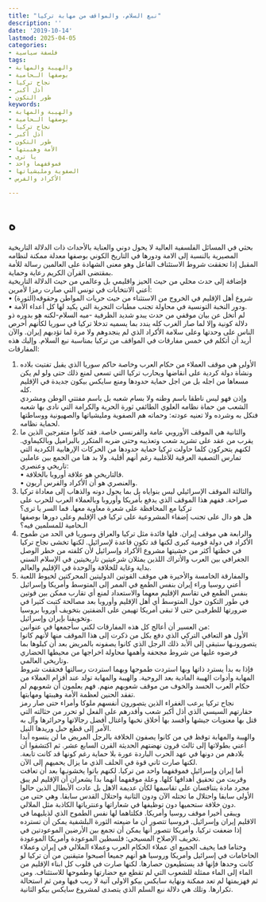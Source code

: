 ```yaml
---
title: "نبع السلام، والمواقف من مهابة تركيا"
description: ''
date: '2019-10-14'
lastmod: 2025-04-05
categories:
- فلسفة سياسية
tags:
- والهيبة والمهابة
- بوصفها الـحامية
- نجاح تركيا
- أذل أكبر
- طور التكون
keywords:
- والهيبة والمهابة
- بوصفها الـحامية
- نجاح تركيا
- أذل أكبر
- طور التكون
- الأمة وهيبتها
- يا ترى
- فموقفهما واحد
- الصفوية ومليشياتها
- الأكراد والفرس

---
```

# **ه**

بحثي في المسائل الفلسفية العالية لا يحول دوني والعناية بالأحداث ذات الدلالة التاريخية المصيرية بالنسبة إلى الامة ودورها في التاريخ الكوني بوصفها معدلة ممكنة لنظامه المقبل إذا تحققت شروط الاستئناف الفاعل وهو معنى الشهادة على العالمين رسالة للأمة بمقتضى القرآن الكريم رعاية وحماية.  
فإضافة إلى حدث محلي من حيث الحيز واقليمي بل وعالمي من حيث الدلالة التاريخية أعني الانتخابات في تونس التي صارت رمزا لأمرين:  
• شروع أهل الإقليم في الخروج من الاستثناء من حيث حريات المواطن وحقوقه(الثورة)  
• ودور النخبة التونسية في محاولة تجنب مطبات التجربة التي يكيد لها كل أعداء الأمة.  
لم أتخل عن بيان موقفي من حدث يبدو شديد الظرفية -مبه السلام-لكنه هو بدوره ذو دلالة كونية وإلا لما صار الغرب كله يندد بما يسميه تدخلا تركيا في سوريا لكأنهم أحرص الناس على وحدتها وعلى سلامة الأكراد الذي لم ينجدوهم ولا مرة لما تؤدبهم إيران. والآن أريد أن أتكلم في خمس مفارقات في المواقف من تركيا بمناسبة نبع السلام. وإليك هذه المفارقات:  
1. الأولى هي موقف العملاء من حكام العرب وخاصة حاكم سوريا الذي يقبل تفتيت بلاده ونشأة دولة كردية على أنقاضها ويحارب تركيا التي تسعى لمنع ذلك حتى ولو لم يكن مسعاها من اجله بل من اجل حماية حدودها ومنع سايكس بيكون جديدة في الإقليم كله.  
وإذن فهو ليس ناطقا باسم وطنه ولا بسام شعبه بل باسم مفتتي الوطن ومشردي الشعب من حماة نظامه العلوي الطائفي ثورة الحرية والكرامة التي نادى بها شعبه فنكل به وشرده ولا تعنيه عودته: وحماته هم الصفوية ومليشياتها والصهيونية ووساطتها لحماية نظامه.  
2. والثانية هي الموقف الأوروبي عامة والفرنسي خاصة. فقد كانوا متفرجين الذين ما يقرب من عقد على تشريد شعب وتعذيبه وحتى ضربه المتكرر بالبراميل وبالكيماوي. لكنهم يتحركون كلما حاولت تركيا حماية حدودها من الحركات الإرهابية الكردية التي تمارس التصفية العرقية للأغلبية رغم أنهم أقلية. ولا بد هنا من الجمع بين عاملين تاريخي وعنصري:  
• فالتاريخي هو علاقة أوروبا بالخلافة.  
• والعنصري هو أن الأكراد والفرس آريون.  
3. والثالثة الموقف الإسرائيلي ليس بنواياه بل بما يحول دونه والذهاب إلى معاداة تركيا صراحة. ففهم هذا الموقف الذي يدفع بأمريكا وأوروبا وبالعملاء العرب للحرب على تركيا مع المحافظة على شعرة معاوية معها. فما السر يا ترى؟  
هل هو دال على تجنب إضفاء المشروعية على تركيا في الإقليم وعلى دورها بوصفها الـحامية للمسلمين فيه؟  
4. والرابعة هي موقف إيران. فلها فائدة مثل تركيا والعراق وسوريا في الحد من طموح الأكراد في دولة قومية كبرى لكنها قد تكون قاعدة لإسرائيل. لكنها تخشى نجاح تركيا في خطتها أكثر من خشيتها مشروع الأكراد وإسرائيل لأن كلفته من خطر الوصل الجغرافي بين العرب والأتراك اللذين يمثلان شرعيتين تاريخيتين في الإسلام السني بداية وغاية للخلافة والوحدة في الإقليم والعالم.  
5. والمفارقة الخامسة والأخيرة هي موقف القوتين الدوليتين المحركتين لخيوط اللعبة أعني روسيا وراء إيران بنفس الطمع في الممر إلى المتوسط وأمريكا وإسرائيل بنفس الطمع في تقاسم الإقليم معهما والاستعداد لمنع أي تقارب ممكن بين قوتين في طور التكون حول المتوسط أي أهل الإقليم وأوروبا بعد مصالحة كتبت كثيرا في ضرورتها للطرفيـن حتى لا تبقى أمريكا تهيمن على الضفتين بتخويف أوروبا بروسيا وتخويفنا بإيران وإسرائيل.  
من العسير أن أعالج كل هذه المفارقات لكني سأجمعها في عنوانين:  
الأول هو التعافي التركي الذي دفع بكل من ذكرت إلى هذا الموقف منها لأنهم كانوا يتصورونـها ستبقى إلى الأبد ذلك الرجل الذي كانوا يصفونه بالمريض بعد أن كبلوها بما فرضوه عليها من شروط مجحفة وأهمها محاولة اخراجها من محيطها الحضاري وتاريخي العالمي.  
فإذا به بدأ يسترد ذاتها وبها استردت طموحها وبهما استردت رسالتها فحققت شروط المهابة وأدوات الهيبة المادية بعد الروحية. والهيبة والمهابة تولد عند أقزام العملاء من حكام العرب الحسد والخوف من موقف شعوبهم منهم. فهم يعلمون أن شعوبهم لم تفقد الحنين لعظمة الأمة وهيبتها ومهابتها.  
نجاح تركيا يرعب الغفراء الذين يتصورون أنفسهم ملوكا وأمراء حتى صار رمز حقارتهم السيسي الذي أذل أكبر شعب وأقدرهم على الفعل لو تحرر من حثالته التي قتل بها معنويات جيشها وأفسد بها أخلاق نخبها واغتال أفضل رجالاتها وحرائرها وآل به الأمر إلى قطع حبل وريدها النيل.  
والهيبة والمهابة توقظ في من كانوا يصفون الخلافة بالرجل المريض ما لن ينسوه أبدا أعني بطولاتها إلى ثالث قرون نهضتهم الحديثة القرن السابع عشر. ثم اكتشفوا أن بلادهم من دونها في عهد الحرب الباردة عورة بلا حماية رغم كونها قد كانت تابعة. لكنها صارت ثاني قوة في الحلف الذي ما يزال يحميهم إلى الآن.  
أما إيران وإسرائيل فموقفهما واحد من تركيا. لكنهم باتوا يخشونـها بعد أن تعافت وقربت من تحقيق أهدافها كلها. وعلة موقفهما أنهما بدآ يشعران أن الإقليم لم يبق مجرد مادة يتنافسان على تقاسمها لكأن عديمة الاهل بل عادت الأبطال الذين حالوا الأولى سابقا واحتلال ما تحتله الآن ودون الثانية واحتلال القدس سابقا. وهي حتى من دون خلافة ستحميها دون توظيفها في شعاراتها وعنترياتها الكاذبة مثل الملالي.  
ويبقى أخيرا موقف روسيا وأمريكا. فكلتاهما لها نفس الطموح الذي لذيليهما في الاقليم إيران وإسرائيل. فروسيا تتصور أن ما ضيعته الثورة البلشفية يمكن أن تسترده إذا ضعفت تركيا. وأمريكا تتصور أنها يمكن أن تجمع بين الأرضين الموعودتين في تخريف الإصلاح المسيحي: فلسطين الموعودة وأمريكا الموعودة.  
وختاما فما يخيف الجميع اي عملاء الحكام العرب وعملاء الملالي في إيران وعملاء الحاخامات في إسرائيل وأمريكا وروسيا هو أنهم جميعا أصبحوا متيقنين من أن تركيا لو كانت وحدها فإنها قد يستطيعون حصارها. لكنها صارت في قلوب كل ابناء الإقليم من الماء إلى الماء ممثلة للشعوب التي لم تقطع مع حضارتها وطموحها للاستئناف. ومن ثم فهزيمتها لم تعد ممكنة ونهاية سايكس بيكو الاولى آتية لا ريب فيها ومن ثم استحالة تكرارها. وتلك هي دلالة نبع السلم الذي يتصدى لمشروع سايكس بيكو الثانية.

###
